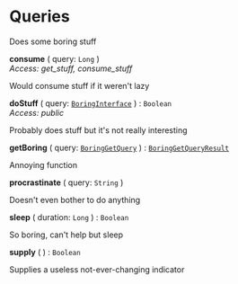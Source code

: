 

# Queries



Does some boring stuff





  
<article>

**consume** ( query: `Long` ) <br/> *Access: get_stuff, consume_stuff* 

Would consume stuff if it weren't lazy

</article>
<article>

**doStuff** ( query: [`BoringInterface`](/docs/sample-boring-documentation--page#boring-object) ) : `Boolean` <br/> *Access: public* 

Probably does stuff but it's not really interesting

</article>
<article>

**getBoring** ( query: [`BoringGetQuery`](/docs/sample-boring-documentation--page#-boring-get-query-) ) : [`BoringGetQueryResult`](/docs/sample-boring-documentation--page#-boring-get-query-) <br/> 

Annoying function

</article>
<article>

**procrastinate** ( query: `String` ) <br/> 

Doesn't even bother to do anything

</article>
<article>

**sleep** ( duration: `Long` ) : `Boolean` <br/> 

So boring, can't help but sleep

</article>
<article>

**supply** ( ) : `Boolean` <br/> 

Supplies a useless not-ever-changing indicator

</article>

